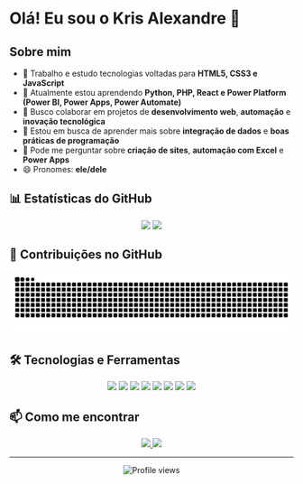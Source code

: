 # Olá! Eu sou o Kris Alexandre 👋

## Sobre mim

- 🔭 Trabalho e estudo tecnologias voltadas para **HTML5, CSS3 e JavaScript**  
- 🌱 Atualmente estou aprendendo **Python, PHP, React e Power Platform (Power BI, Power Apps, Power Automate)**  
- 👯 Busco colaborar em projetos de **desenvolvimento web**, **automação** e **inovação tecnológica**  
- 🤔 Estou em busca de aprender mais sobre **integração de dados** e **boas práticas de programação**  
- 💬 Pode me perguntar sobre **criação de sites**, **automação com Excel** e **Power Apps**
- 😄 Pronomes: **ele/dele** 

## 📊 Estatísticas do GitHub

<p align="center">
  <img height="180em" src="https://github-readme-stats.vercel.app/api?username=krisalexandre2018&show_icons=true&theme=radical&bg_color=0D1117&title_color=FFFFFF&text_color=CCCCCC"/>
  <img height="180em" src="https://github-readme-stats.vercel.app/api/top-langs/?username=krisalexandre2018&layout=compact&theme=radical&bg_color=0D1117&title_color=FFFFFF&text_color=CCCCCC"/>
</p>

## 🐍 Contribuições no GitHub

![Snake animation](https://github.com/krisalexandre2018/krisalexandre2018/blob/output/github-contribution-grid-snake.svg)

## 🛠️ Tecnologias e Ferramentas

<p align="center">
  <img src="https://img.shields.io/badge/HTML5-E34F26?style=for-the-badge&logo=html5&logoColor=white" />
  <img src="https://img.shields.io/badge/CSS3-1572B6?style=for-the-badge&logo=css3&logoColor=white" />
  <img src="https://img.shields.io/badge/JavaScript-F7DF1E?style=for-the-badge&logo=javascript&logoColor=black" />
  <img src="https://img.shields.io/badge/Python-3776AB?style=for-the-badge&logo=python&logoColor=white" />
  <img src="https://img.shields.io/badge/PHP-777BB4?style=for-the-badge&logo=php&logoColor=white" />
  <img src="https://img.shields.io/badge/React-20232A?style=for-the-badge&logo=react&logoColor=61DAFB" />
  <img src="https://img.shields.io/badge/Power%20BI-F2C811?style=for-the-badge&logo=powerbi&logoColor=black" />
  <img src="https://img.shields.io/badge/Microsoft%20Excel-217346?style=for-the-badge&logo=microsoft-excel&logoColor=white" />
</p>

## 📫 Como me encontrar

<p align="center">
  <a href="https://github.com/krisalexandre2018">
    <img src="https://img.shields.io/badge/GitHub-100000?style=for-the-badge&logo=github&logoColor=white" />
  </a>
  <a href="https://www.linkedin.com/in/kristian-alexandre-94442018a/">
    <img src="https://img.shields.io/badge/LinkedIn-0077B5?style=for-the-badge&logo=linkedin&logoColor=white" />
  </a>
</p>

---

<p align="center">
  <img src="https://komarev.com/ghpvc/?username=krisalexandre2018&label=Visualizações&color=0e75b6&style=flat" alt="Profile views" />
</p>
